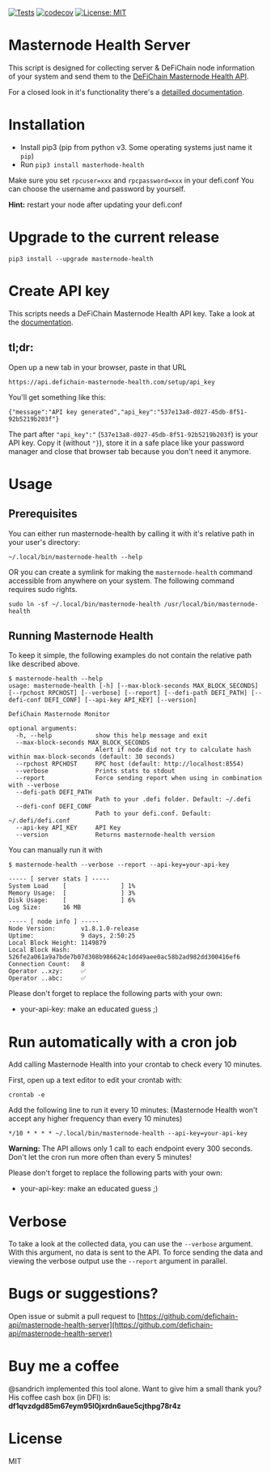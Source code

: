 [![Tests](https://github.com/defichain-api/masternode-health-server/actions/workflows/package.yml/badge.svg?branch=master)](https://github.com/defichain-api/masternode-health-server/actions/workflows/package.yml) [![codecov](https://codecov.io/gh/defichain-api/masternode-health-server/branch/master/graph/badge.svg?token=WWRB5IZN7A)](https://codecov.io/gh/defichain-api/masternode-health-server) [![License: MIT](https://img.shields.io/badge/License-MIT-yellow.svg)](LICENSE.md)




# Masternode Health Server

This script is designed for collecting server & DeFiChain node information of your system and send them to the [DeFiChain Masternode Health API](https://github.com/defichain-api/masternode-health).

For a closed look in it's functionality there's a [detailled documentation](https://docs.defichain-masternode-health.com/).

# Installation

- Install pip3 (pip from python v3. Some operating systems just name it ```pip```)
- Run ```pip3 install masterhode-health```

Make sure you set ```rpcuser=xxx``` and ```rpcpassword=xxx``` in your defi.conf
You can choose the username and password by yourself. 

**Hint:** restart your node after updating your defi.conf
# Upgrade to the current release

```
pip3 install --upgrade masternode-health
```

# Create API key

This scripts needs a DeFiChain Masternode Health API key. Take a look at the [documentation](https://docs.defichain-masternode-health.com/#get-an-api-key).

## tl;dr:

Open up a new tab in your browser, paste in that URL

```
https://api.defichain-masternode-health.com/setup/api_key
```

You'll get something like this:

```
{"message":"API key generated","api_key":"537e13a8-d027-45db-8f51-92b5219b203f"}
```

The part after ```"api_key":"``` (```537e13a8-d027-45db-8f51-92b5219b203f```) is your API key. Copy it (without ```"}```), store it in a safe place like your password manager and close that browser tab because you don't need it anymore.

# Usage

## Prerequisites
You can either run masternode-health by calling it with it's relative path in your user's directory:

```
~/.local/bin/masternode-health --help
```

OR you can create a symlink for making the ```masternode-health``` command accessible from anywhere on your system. The following command requires sudo rights.

```
sudo ln -sf ~/.local/bin/masternode-health /usr/local/bin/masternode-health
```


## Running Masternode Health

To keep it simple, the following examples do not contain the relative path like described above.

```
$ masternode-health --help
usage: masternode-health [-h] [--max-block-seconds MAX_BLOCK_SECONDS] [--rpchost RPCHOST] [--verbose] [--report] [--defi-path DEFI_PATH] [--defi-conf DEFI_CONF] [--api-key API_KEY] [--version]

DefiChain Masternode Monitor

optional arguments:
  -h, --help            show this help message and exit
  --max-block-seconds MAX_BLOCK_SECONDS
                        Alert if node did not try to calculate hash within max-block-seconds (default: 30 seconds)
  --rpchost RPCHOST     RPC host (default: http://localhost:8554)
  --verbose             Prints stats to stdout
  --report              Force sending report when using in combination with --verbose
  --defi-path DEFI_PATH
                        Path to your .defi folder. Default: ~/.defi
  --defi-conf DEFI_CONF
                        Path to your defi.conf. Default: ~/.defi/defi.conf
  --api-key API_KEY     API Key
  --version             Returns masternode-health version
```

You can manually run it with

```
$ masternode-health --verbose --report --api-key=your-api-key

----- [ server stats ] -----
System Load    [               ] 1%   
Memory Usage:  [               ] 3%   
Disk Usage:    [               ] 6%   
Log Size:      16 MB     

----- [ node info ] -----
Node Version:       v1.8.1.0-release                                            
Uptime:             9 days, 2:50:25                                             
Local Block Height: 1149879                                                     
Local Block Hash:   526fe2a061a9a7bde7b07d308b986624c1dd49aee0ac58b2ad982dd300416ef6
Connection Count:   8                                                           
Operator ..xzy:     ✅                                                           
Operator ..abc:     ✅                                                          

```

Please don't forget to replace the following parts with your own:
- your-api-key: make an educated guess ;)

# Run automatically with a cron job

Add calling Masternode Health into your crontab to check every 10 minutes.

First, open up a text editor to edit your crontab with:

```
crontab -e
```

Add the following line to run it every 10 minutes: (Masternode Health won't accept any higher frequency than every 10 minutes)

```
*/10 * * * * ~/.local/bin/masternode-health --api-key=your-api-key
```

**Warning:** The API allows only 1 call to each endpoint every 300 seconds. Don't let the cron run more often than every 5 minutes!

Please don't forget to replace the following parts with your own:
- your-api-key: make an educated guess ;)

# Verbose

To take a look at the collected data, you can use the `--verbose` argument.
With this argument, no data is sent to the API. To force sending the data and viewing the verbose output use the `--report` argument in parallel.

# Bugs or suggestions?
Open issue or submit a pull request to
[https://github.com/defichain-api/masternode-health-server](https://github.com/defichain-api/masternode-health-server)

# Buy me a coffee
@sandrich implemented this tool alone. Want to give him a small thank you? His coffee cash box (in DFI) is:
**df1qvzdgd85m67eym95l0jxrdn6aue5cjthpg78r4z**

# License
MIT
